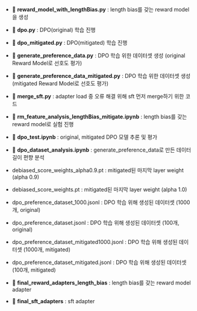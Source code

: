 - 📄 **reward_model_with_lengthBias.py** : length bias를 갖는 reward model을 생성
- 📄 **dpo.py** : DPO(original) 학습 진행
- 📄 **dpo_mitigated.py** : DPO(mitigated) 학습 진행
- 📄 **generate_preference_data.py** : DPO 학습 위한 데이터셋 생성 (original Reward Model로 선호도 평가)
- 📄 **generate_preference_data_mitigated.py** : DPO 학습 위한 데이터셋 생성 (mitigated Reward Model로 선호도 평가)
- 📄 **merge_sft.py** : adapter load 중 오류 해결 위해 sft 먼저 merge하기 위한 코드
- 📄 **rm_feature_analysis_lengthBias_mitigate.ipynb** : length bias를 갖는 reward model로 실험 진행
- 📑 **dpo_test.ipynb** : original, mitigated DPO 모델 추론 및 평가
- 📑 **dpo_dataset_analysis.ipynb** : generate_preference_data로 만든 데이터 길이 편향 분석

- debiased_score_weights_alpha0.9.pt : mitigated된 마지막 layer weight (alpha 0.9)
- debiased_score_weights.pt : mitigated된 마지막 layer weight (alpha 1.0)
- dpo_preference_dataset_1000.jsonl : DPO 학습 위해 생성된 데이터셋 (1000개, original)
- dpo_preference_dataset.jsonl : DPO 학습 위해 생성된 데이터셋 (100개, original)
- dpo_preference_dataset_mitigated1000.jsonl : DPO 학습 위해 생성된 데이터셋 (1000개, mitigated)
- dpo_preference_dataset_mitigated.jsonl : DPO 학습 위해 생성된 데이터셋 (100개, mitigated)


- 📁 **final_reward_adapters_length_bias** : length bias를 갖는 reward model adapter
- 📁 **final_sft_adapters** : sft adapter
